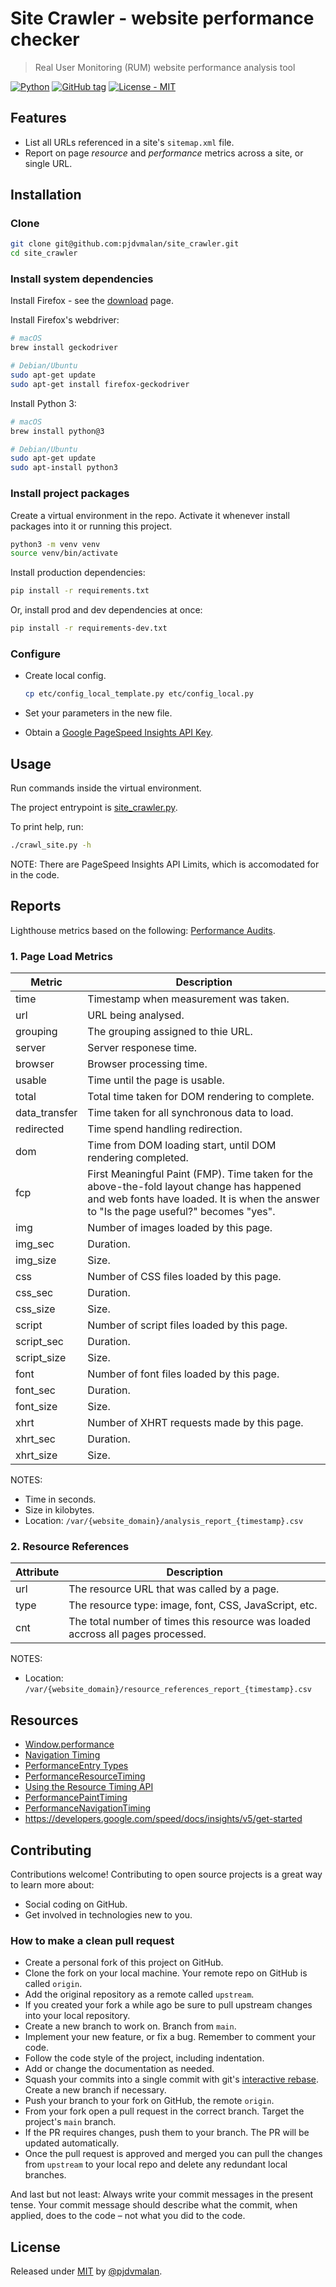 
# Site Crawler - website performance checker

> Real User Monitoring (RUM) website performance analysis tool

[![Python](https://img.shields.io/badge/Python-3-blue?logo=python&logoColor=white)](https://python.org)
[![GitHub tag](https://img.shields.io/github/tag/pjdvmalan/site_crawler?include_prereleases=&sort=semver)](https://github.com/pjdvmalan/site_crawler/releases/)
[![License - MIT](https://img.shields.io/badge/License-MIT-blue)](#license)

## Features

- List all URLs referenced in a site's `sitemap.xml` file.
- Report on page _resource_ and _performance_ metrics across a site, or single URL.

## Installation

### Clone

```sh
git clone git@github.com:pjdvmalan/site_crawler.git
cd site_crawler
```

### Install system dependencies

Install Firefox - see the [download](https://www.mozilla.org/en-US/firefox/new/) page.

Install Firefox's webdriver:

```sh
# macOS
brew install geckodriver

# Debian/Ubuntu
sudo apt-get update
sudo apt-get install firefox-geckodriver
```

Install Python 3:

```sh
# macOS
brew install python@3

# Debian/Ubuntu
sudo apt-get update
sudo apt-install python3
```

### Install project packages

Create a virtual environment in the repo. Activate it whenever install packages into it or running this project.

```sh
python3 -m venv venv
source venv/bin/activate
```

Install production dependencies:

```sh
pip install -r requirements.txt
```

Or, install prod and dev dependencies at once:

```sh
pip install -r requirements-dev.txt
```

### Configure

- Create local config.

    ```sh
    cp etc/config_local_template.py etc/config_local.py
    ```

- Set your parameters in the new file.

- Obtain a [Google PageSpeed Insights API Key](https://developers.google.com/speed/docs/insights/v5/get-started).

## Usage

Run commands inside the virtual environment.

The project entrypoint is [site_crawler.py](/site_crawler.py).

To print help, run:

```sh
./crawl_site.py -h
```

NOTE: There are PageSpeed Insights API Limits, which is accomodated for in the code.

## Reports

Lighthouse metrics based on the following: [Performance Audits](https://web.dev/lighthouse-performance/).

### 1. Page Load Metrics

| Metric | Description |
|--------|-------------|
|time|Timestamp when measurement was taken.|
|url|URL being analysed.|
|grouping|The grouping assigned to thie URL.|
|server|Server responese time.|
|browser|Browser processing time.|
|usable|Time until the page is usable.|
|total|Total time taken for DOM rendering to complete.|
|data_transfer|Time taken for all synchronous data to load.|
|redirected|Time spend handling redirection.|
|dom|Time from DOM loading start, until DOM rendering completed.|
|fcp|First Meaningful Paint (FMP). Time taken for the above-the-fold layout change has happened and web fonts have loaded. It is when the answer to "Is the page useful?" becomes "yes".|
|img|Number of images loaded by this page.|
|img_sec|Duration.|
|img_size|Size.|
|css|Number of CSS files loaded by this page.|
|css_sec|Duration.|
|css_size|Size.|
|script|Number of script files loaded by this page.|
|script_sec|Duration.|
|script_size|Size.|
|font|Number of font files loaded by this page.|
|font_sec|Duration.|
|font_size|Size.|
|xhrt|Number of XHRT requests made by this page.|
|xhrt_sec|Duration.|
|xhrt_size|Size.|

NOTES:

- Time in seconds.
- Size in kilobytes.
- Location: `/var/{website_domain}/analysis_report_{timestamp}.csv`

### 2. Resource References

| Attribute | Description |
|--------|-------------|
|url|The resource URL that was called by a page.|
|type|The resource type: image, font, CSS, JavaScript, etc. |
|cnt|The total number of times this resource was loaded accross all pages processed.|

NOTES:

- Location: `/var/{website_domain}/resource_references_report_{timestamp}.csv`

## Resources

- [Window.performance](https://www.w3.org/TR/navigation-timing/#sec-navigation-timing-interface)
- [Navigation Timing](https://www.w3.org/TR/navigation-timing)
- [PerformanceEntry Types](https://developer.mozilla.org/en-US/docs/Web/API/PerformanceEntry/entryType)
- [PerformanceResourceTiming](https://developer.mozilla.org/en-US/docs/Web/API/PerformanceResourceTiming)
- [Using the Resource Timing API](https://developer.mozilla.org/en-US/docs/Web/API/Resource_Timing_API/Using_the_Resource_Timing_API)
- [PerformancePaintTiming](https://developer.mozilla.org/en-US/docs/Web/API/PerformancePaintTiming)
- [PerformanceNavigationTiming](https://developer.mozilla.org/en-US/docs/Web/API/PerformanceNavigationTiming)
- https://developers.google.com/speed/docs/insights/v5/get-started

## Contributing

Contributions welcome! Contributing to open source projects is a great way to learn more about:

- Social coding on GitHub.
- Get involved in technologies new to you.

### How to make a clean pull request

- Create a personal fork of this project on GitHub.
- Clone the fork on your local machine. Your remote repo on GitHub is called `origin`.
- Add the original repository as a remote called `upstream`.
- If you created your fork a while ago be sure to pull upstream changes into your local repository.
- Create a new branch to work on. Branch from `main`.
- Implement your new feature, or fix a bug. Remember to comment your code.
- Follow the code style of the project, including indentation.
- Add or change the documentation as needed.
- Squash your commits into a single commit with git's [interactive rebase](https://help.github.com/articles/interactive-rebase). Create a new branch if necessary.
- Push your branch to your fork on GitHub, the remote `origin`.
- From your fork open a pull request in the correct branch. Target the project's `main` branch.
- If the PR requires changes, push them to your branch. The PR will be updated automatically.
- Once the pull request is approved and merged you can pull the changes from `upstream` to your local repo and delete any redundant local branches.

And last but not least: Always write your commit messages in the present tense. Your commit message should describe what the commit, when applied, does to the code – not what you did to the code.

## License

Released under [MIT](/LICENSE) by [@pjdvmalan](https://github.com/pjdvmalan).
